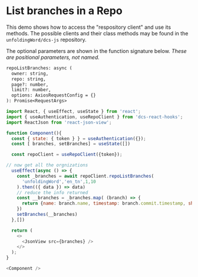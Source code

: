 # List branches in a Repo

This demo shows how to access the "respository client" and use its
methods. The possible clients and their class methods may be found
in the `unfoldingWord/dcs-js` repository.

The optional parameters are shown in the function signature below.
*These are positional parameters, not named.* 

```txt
repoListBranches: async (
  owner: string, 
  repo: string, 
  page?: number, 
  limit?: number, 
  options: AxiosRequestConfig = {}
): Promise<RequestArgs>
```

```js
import React, { useEffect, useState } from 'react';
import { useAuthentication, useRepoClient } from 'dcs-react-hooks';
import ReactJson from 'react-json-view';

function Component(){
  const { state: { token } } = useAuthentication({});
  const [ branches, setBranches] = useState([])

  const repoClient = useRepoClient({token});

// now get all the orgnizations
  useEffect(async () => {
    const _branches = await repoClient.repoListBranches(
      'unfoldingWord','en_tn',1,10
    ).then(({ data }) => data)
    // reduce the info returned
    const __branches = _branches.map( (branch) => {
      return {name: branch.name, timestamp: branch.commit.timestamp, sha1: branch.commit.id}
    })
    setBranches(__branches)
  },[])

  return (
    <>
      <JsonView src={branches} />
    </>
  );
}

<Component />
```

